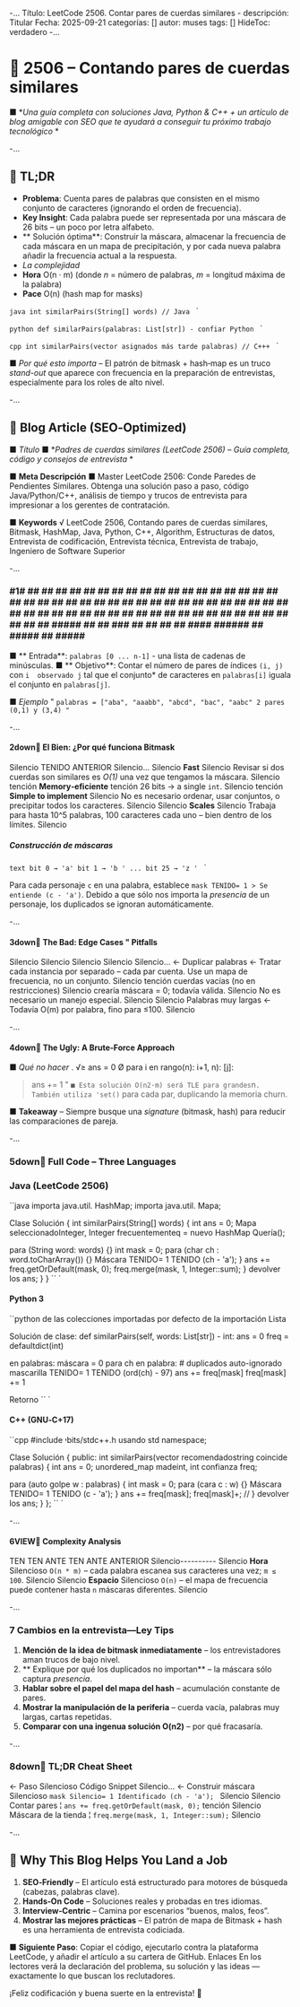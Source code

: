-...
Título: LeetCode 2506. Contar pares de cuerdas similares -
descripción: Titular
Fecha: 2025-09-21
categorías: []
autor: muses
tags: []
HideToc: verdadero
-...
# 📌 2506 – Contando pares de cuerdas similares
■ **Una guía completa con soluciones Java, Python & C++ + un artículo de blog amigable con SEO que te ayudará a conseguir tu próximo trabajo tecnológico* *

-...

## 🚀 TL;DR
- **Problema**: Cuenta pares de palabras que consisten en el mismo conjunto de caracteres (ignorando el orden de frecuencia).
- **Key Insight**: Cada palabra puede ser representada por una máscara de 26 bits – un poco por letra alfabeto.
- ** Solución óptima**: Construir la máscara, almacenar la frecuencia de cada máscara en un mapa de precipitación, y por cada nueva palabra añadir la frecuencia actual a la respuesta.
- *La complejidad*
- **Hora** O(n · m) (donde *n* = número de palabras, *m* = longitud máxima de la palabra)
- **Pace** O(n) (hash map for masks)

``java
int similarPairs(String[] words) // Java
`` `

``python
def similarPairs(palabras: List[str]) - confiar Python
`` `

``cpp
int similarPairs(vector asignados más tarde palabras) // C+++
`` `

■ *Por qué esto importa* – El patrón de bitmask + hash‐map es un truco *stand-out* que aparece con frecuencia en la preparación de entrevistas, especialmente para los roles de alto nivel.

-...

## 📄 Blog Article (SEO‐Optimized)

■ *Título*
■ **Padres de cuerdas similares (LeetCode 2506) – Guía completa, código y consejos de entrevista* *

■ **Meta Descripción**
■ Master LeetCode 2506: Conde Paredes de Pendientes Similares. Obtenga una solución paso a paso, código Java/Python/C++, análisis de tiempo y trucos de entrevista para impresionar a los gerentes de contratación.

■ **Keywords**
√ LeetCode 2506, Contando pares de cuerdas similares, Bitmask, HashMap, Java, Python, C++, Algorithm, Estructuras de datos, Entrevista de codificación, Entrevista técnica, Entrevista de trabajo, Ingeniero de Software Superior

-...

### #1# ## ## ## ## ## ## ## ## ## ## ## ## ## ## ## ## ## ## ## ## ## ## ## ## ## ## ## ## ## ## ## ## ## ## ## ## ## ## ## ## ## ## ## ## ## ## ## ## ## ## ## ## ## ## ## ## ## ## ## ## ## ##### ## ## ### ## ## ## ## #### ###### ## ##### ## ##### ####################################################################################

■ ** Entrada**: `palabras [0 ... n-1]` - una lista de cadenas de minúsculas.
■ ** Objetivo**: Contar el número de pares de índices `(i, j)` con `i  observado j` tal que el conjunto* de caracteres en `palabras[i]` iguala el conjunto en `palabras[j]`.

■ *Ejemplo*
" `
palabras = ["aba", "aaabb", "abcd", "bac", "aabc"
2 pares (0,1) y (3,4)
" `

-...

#### 2down⃣ El Bien: ¿Por qué funciona Bitmask

Silencio TENIDO ANTERIOR
Silencio...
Silencio **Fast** Silencio Revisar si dos cuerdas son similares es *O(1)* una vez que tengamos la máscara. Silencio
tención **Memory‐eficiente** tención 26 bits → a single `int`. Silencio
tención **Simple to implement** Silencio No es necesario ordenar, usar conjuntos, o precipitar todos los caracteres. Silencio
Silencio **Scales** Silencio Trabaja para hasta 10^5 palabras, 100 caracteres cada uno – bien dentro de los límites. Silencio

##### Construcción de máscaras

``text
bit 0 → 'a'
bit 1 → 'b '
...
bit 25 → 'z '
`` `

Para cada personaje `c` en una palabra, establece `mask TENIDO= 1 > Se entiende (c - 'a')`.
Debido a que sólo nos importa la *presencia* de un personaje, los duplicados se ignoran automáticamente.

-...

#### 3down⃣ The Bad: Edge Cases " Pitfalls

Silencio Silencio Silencio Silencio
Silencio...
← Duplicar palabras ← Tratar cada instancia por separado – cada par cuenta. Use un mapa de frecuencia, no un conjunto. Silencio
tención cuerdas vacías (no en restricciones) Silencio crearía máscara = 0; todavía válida. Silencio No es necesario un manejo especial. Silencio
Silencio Palabras muy largas ← Todavía O(m) por palabra, fino para ≤100. Silencio

-...

#### 4down⃣ The Ugly: A Brute‐Force Approach

■ *Qué no hacer*
.
√≥ ans = 0
Ø para i en rango(n):
i+1, n):
[j]:
> ans += 1
" `
■ Esta solución O(n2·m) será TLE para grandes `n`. También utiliza 'set()` para cada par, duplicando la memoria churn.

■ **Takeaway** – Siempre busque una *signature* (bitmask, hash) para reducir las comparaciones de pareja.

-...

### 5down⃣ Full Code – Three Languages

### Java (LeetCode 2506)

``java
importa java.util. HashMap;
importa java.util. Mapa;

Clase Solución {
int similarPairs(String[] words) {
int ans = 0;
Mapa seleccionadoInteger, Integer frecuentementeq = nuevo HashMap Quería();

para (String word: words) {}
int mask = 0;
para (char ch : word.toCharArray()) {}
Máscara TENIDO= 1 TENIDO (ch - 'a');
}
ans += freq.getOrDefault(mask, 0);
freq.merge(mask, 1, Integer::sum);
}
devolver los ans;
}
}
`` `

#### Python 3

``python
de las colecciones importadas por defecto
de la importación Lista

Solución de clase:
def similarPairs(self, words: List[str]) - int:
ans = 0
freq = defaultdict(int)

en palabras:
máscara = 0
para ch en palabra: # duplicados auto-ignorado
mascarilla TENIDO= 1 TENIDO (ord(ch) - 97)
ans += freq[mask]
freq[mask] += 1

Retorno
`` `

#### C++ (GNU‐C+17)

``cpp
#include יbits/stdc++.h
usando std namespace;

Clase Solución {
public:
int similarPairs(vector recomendadostring coincide palabras) {
int ans = 0;
unordered_map madeint, int confianza freq;

para (auto golpe w : palabras) {
int mask = 0;
para (cara c : w) {}
Máscara TENIDO= 1 TENIDO (c - 'a');
}
ans += freq[mask];
freq[mask]+; //
}
devolver los ans;
}
};
`` `

-...

#### 6VIEW⃣ Complexity Analysis

TEN TEN ANTE TEN ANTE ANTERIOR
Silencio----------
Silencio **Hora** Silencioso `O(n * m)` – cada palabra escanea sus caracteres una vez; `m ≤ 100`. Silencio
Silencio **Espacio** Silencioso `O(n)` – el mapa de frecuencia puede contener hasta `n` máscaras diferentes. Silencio

-...

### 7 Cambios en la entrevista—Ley Tips

1. **Mención de la idea de bitmask inmediatamente** – los entrevistadores aman trucos de bajo nivel.
2. ** Explique por qué los duplicados no importan** – la máscara sólo captura *presencia*.
3. **Hablar sobre el papel del mapa del hash** – acumulación constante de pares.
4. **Mostrar la manipulación de la periferia** – cuerda vacía, palabras muy largas, cartas repetidas.
5. **Comparar con una ingenua solución O(n2)** – por qué fracasaría.

-...

### 8down⃣ TL;DR Cheat Sheet

← Paso Silencioso Código Snippet
Silencio...
← Construir máscara Silencioso `mask Silencio= 1 Identificado (ch - 'a'); ` Silencio
Silencio Contar pares ¦ `ans += freq.getOrDefault(mask, 0);` tención
Silencio Máscara de la tienda ¦ `freq.merge(mask, 1, Integer::sum);` Silencio

-...

## 🎯 Why This Blog Helps You Land a Job

1. **SEO‐Friendly** – El artículo está estructurado para motores de búsqueda (cabezas, palabras clave).
2. **Hands‐On Code** – Soluciones reales y probadas en tres idiomas.
3. **Interview‐Centric** – Camina por escenarios “buenos, malos, feos”.
4. **Mostrar las mejores prácticas** – El patrón de mapa de Bitmask + hash es una herramienta de entrevista codiciada.

■ **Siguiente Paso**: Copiar el código, ejecutarlo contra la plataforma LeetCode, y añadir el artículo a su cartera de GitHub. Enlaces En los lectores verá la declaración del problema, su solución y las ideas —exactamente lo que buscan los reclutadores.

¡Feliz codificación y buena suerte en la entrevista! 🚀